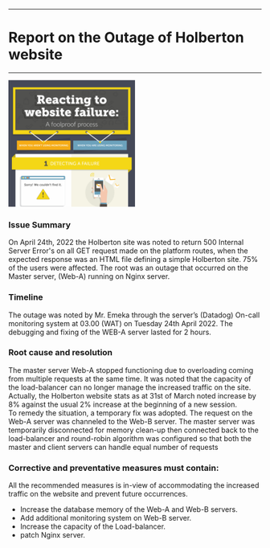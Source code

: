 ------------
# Report on the Outage of Holberton website
------------

<img src=./image.png width=50% height=50%>

### Issue Summary
On  April 24th, 2022 the Holberton site was noted to return 500 Internal Server Error's  on all GET request made on the platform routes, when the expected response was an HTML file defining a simple Holberton site. 75% of the users were affected. The root was an outage that occurred on the Master server, (Web-A) running on Nginx server.

### Timeline
The outage was noted by Mr. Emeka through the server’s (Datadog) On-call monitoring system at 03.00 (WAT) on Tuesday 24th April 2022. The debugging and fixing of the WEB-A server lasted for 2 hours. 

### Root cause and resolution
The master server Web-A stopped functioning due to overloading coming from multiple requests at the same time. It was noted that the capacity of the load-balancer can no longer manage the increased traffic on the site. Actually, the Holberton website stats as at 31st of March noted increase by 8% against the usual 2% increase at the beginning of a new session.  
To remedy the situation, a temporary fix was adopted. The request on the Web-A server was channeled to the Web-B server. The master server was temporarily disconnected for memory clean-up then connected back to the load-balancer and round-robin algorithm was configured so that both the master and client servers can handle equal number of requests

### Corrective and preventative measures must contain:
All the recommended measures is in-view of accommodating the increased traffic on the website and prevent future occurrences.
-	Increase the database memory of the Web-A and Web-B servers.  
-	Add additional monitoring system on Web-B server.
-	Increase the capacity of the Load-balancer.
-	patch Nginx server.

